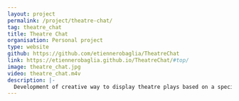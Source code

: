 ```yaml
---
layout: project
permalink: /project/theatre-chat/
tag: theatre_chat
title: Theatre Chat 
organisation: Personal project
type: website
github: https://github.com/etiennerobaglia/TheatreChat
link: https://etiennerobaglia.github.io/TheatreChat/#top/
image: theatre_chat.jpg
video: theatre_chat.m4v
description: |-
  Development of creative way to display theatre plays based on a specification format to describe them. 
---
```

